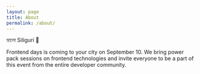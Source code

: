 ```yaml
---
layout: page
title: About
permalink: /about/
---
```


হ্যালো Siliguri 🙏

Frontend days is coming to your city on September 10. We bring power pack sessions on frontend technologies and invite everyone to be a part of this event from the entire developer community.
